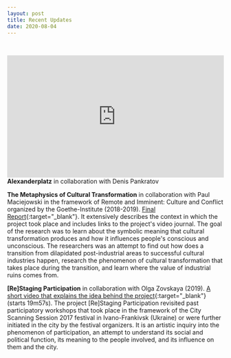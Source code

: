 ```yaml
---
layout: post 
title: Recent Updates
date: 2020-08-04
---
```

<br /><div style="padding:56.25% 0 0 0;position:relative;"><iframe src="https://player.vimeo.com/video/314563273?badge=0&amp;autopause=0&amp;player_id=0&amp;app_id=58479" frameborder="0" allow="autoplay; fullscreen; picture-in-picture; clipboard-write" style="position:absolute;top:0;left:0;width:100%;height:100%;" title="Alexanderplatz"></iframe></div><script src="https://player.vimeo.com/api/player.js"></script>
**Alexanderplatz** in collaboration with Denis Pankratov

**The Metaphysics of Cultural Transformation** in collaboration with Paul Maciejowski in the framework of Remote and Imminent: Culture and Conflict organized by the Goethe-Institute (2018-2019). [Final Report](https://docs.google.com/document/d/e/2PACX-1vT8zRQalewCWi8dVpr0r7YICMjOxx0QwVFNuXXrUY93ZyH9GmhjYxlgCLXPmx2Y2mJ3JONNCCdvDiDw/pub){:target="_blank"}. It extensively describes the context in which the project took place and includes links to the project's video journal. The goal of the research was to learn about the symbolic meaning that cultural transformation produces and how it influences people's conscious and unconscious. The researchers was an attempt to find out how does a transition from dilapidated post-industrial areas to successful cultural industries happen, research the phenomenon of cultural transformation that takes place during the transition, and learn where the value of industrial ruins comes from.

**[Re]Staging Participation** in collaboration with Olga Zovskaya (2019). [A short video that explains the idea behind the project](https://www.youtube.com/watch?v=sUkUESw75io&feature=youtu.be&t=19m57s){:target="_blank"}(starts 19m57s). The project [Re]Staging Participation revisited past participatory workshops that took place in the framework of the City Scanning Session 2017 festival in Ivano-Frankivsk (Ukraine) or were further initiated in the city by the festival organizers. It is an artistic inquiry into the phenomenon of participation, an attempt to understand its social and political function, its meaning to the people involved, and its influence on them and the city.
